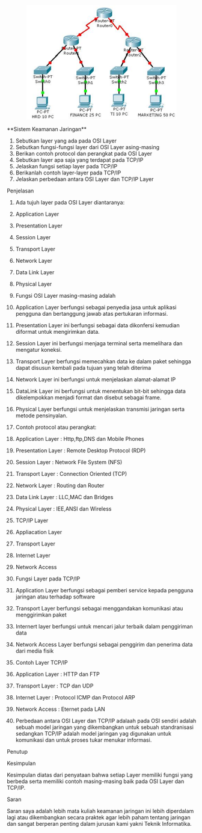 <p align="center">
  <img src="../../img/jaringan.jpg" width="400px">
</p>
**Sistem Keamanan Jaringan**

1. Sebutkan layer yang ada pada OSI Layer
2. Sebutkan fungsi-fungsi layer dari OSI Layer asing-masing
3. Berikan contoh protocol dan perangkat pada OSI Layer
4. Sebutkan layer apa saja yang terdapat pada TCP/IP
5. Jelaskan fungsi setiap layer pada TCP/IP
6. Berikanlah contoh layer-layer pada TCP/IP
7. Jelaskan perbedaan antara OSI Layer dan TCP/IP Layer

Penjelasan

1. Ada tujuh layer pada OSI Layer diantaranya:

1. Application Layer
2. Presentation Layer
3. Session Layer
4. Transport Layer
5. Network Layer
6. Data Link Layer
7. Physical Layer

1. Fungsi OSI Layer masing-masing adalah

1. Application Layer berfungsi sebagai penyedia jasa untuk aplikasi pengguna dan bertanggung jawab atas pertukaran informasi.
2. Presentation Layer ini berfungsi sebagai data dikonfersi kemudian diformat untuk mengirimkan data.
3. Session Layer ini berfungsi menjaga terminal serta memelihara dan mengatur koneksi.
4. Transport Layer berfungsi memecahkan data ke dalam paket sehingga dapat disusun kembali pada tujuan yang telah diterima
5. Network Layer ini berfungsi untuk menjelaskan alamat-alamat IP
6. DataLink Layer ini berfungsi untuk menentukan bit-bit sehingga data dikelempokkan menjadi format dan disebut sebagai frame.
7. Physical Layer berfungsi untuk menjelaskan transmisi jaringan  serta metode pensinyalan.

1. Contoh protocol atau perangkat:

1. Application Layer : Http,ftp,DNS dan Mobile Phones
2. Presentation Layer : Remote Desktop Protocol (RDP)
3. Session Layer : Network File System (NFS)
4. Transport Layer : Connection Oriented (TCP)
5. Network Layer : Routing  dan Router
6. Data Link Layer : LLC,MAC dan Bridges
7. Physical Layer : IEE,ANSI dan Wireless

1. TCP/IP Layer

1. Appliacation Layer
2. Transport Layer
3. Internet Layer
4. Network Access

1. Fungsi Layer pada TCP/IP

1. Application Layer berfungsi sebagai pemberi service kepada pengguna jaringan atau terhadap software
2. Transport Layer berfungsi sebagai menggandakan komunikasi atau menggirimkan paket
3. Internert layer berfungsi untuk mencari jalur terbaik dalam penggiriman data
4. Network Access Layer berfungsi sebagai penggirim dan penerima data dari media fisik

1. Contoh Layer TCP/IP

1. Application Layer : HTTP dan FTP
2. Transport Layer : TCP dan UDP
3. Internet Layer : Protocol ICMP dan Protocol ARP
4. Network Access : Eternet pada LAN

1. Perbedaan antara OSI Layer dan TCP/IP adalaah  pada OSI sendiri adalah sebuah model jaringan yang dikembangkan untuk sebuah standranisasi sedangkan TCP/IP adalah model jaringan yag digunakan  untuk komunikasi dan untuk proses tukar menukar informasi.

Penutup

Kesimpulan

Kesimpulan diatas  dari penyataan bahwa setiap Layer memiliki fungsi yang berbeda serta memiliki contoh masing-masing baik pada OSI Layer dan TCP/IP.

Saran

Saran saya adalah lebih  mata kuliah keamanan jaringan ini lebih diperdalam lagi atau dikembangkan secara praktek agar lebih paham tentang jaringan dan sangat berperan penting dalam jurusan kami  yakni Teknik Informatika.